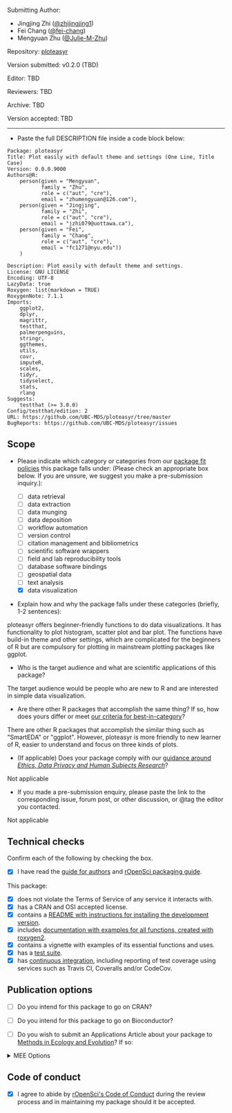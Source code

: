 Submitting Author: 
- Jingjing Zhi ([@zhijingjing1](https://github.com/zhijingjing1))
- Fei Chang ([@fei-chang](https://github.com/fei-chang))
- Mengyuan Zhu ([@Julie-M-Zhu](https://github.com/Julie-M-Zhu))
 
Repository: [ploteasyr](https://github.com/UBC-MDS/ploteasyr/tree/master)

Version submitted: v0.2.0 (TBD)

Editor: <!--editor--> TBD <!--end-editor-->

Reviewers: <!--reviewers-list--> TBD <!--end-reviewers-list-->
<!--due-dates-list--><!--end-due-dates-list-->

Archive: TBD

Version accepted: TBD

---



-   Paste the full DESCRIPTION file inside a code block below:

```
Package: ploteasyr
Title: Plot easily with default theme and settings (One Line, Title Case)
Version: 0.0.0.9000
Authors@R: 
    person(given = "Mengyuan",
           family = "Zhu",
           role = c("aut", "cre"),
           email = "zhumengyuan@126.com"),
    person(given = "Jingjing",
           family = "Zhi",
           role = c("aut", "cre"),
           email = "jzhi079@uottawa.ca"),
    person(given = "Fei",
           family = "Chang",
           role = c("aut", "cre"),
           email = "fc1271@nyu.edu"))
    )
           
Description: Plot easily with default theme and settings.
License: GNU LICENSE
Encoding: UTF-8
LazyData: true
Roxygen: list(markdown = TRUE)
RoxygenNote: 7.1.1
Imports: 
    ggplot2,
    dplyr,
    magrittr,
    testthat,
    palmerpenguins,
    stringr,
    ggthemes,
    utils,
    covr,
    imputeR,
    scales,
    tidyr,
    tidyselect,
    stats,
    rlang
Suggests: 
    testthat (>= 3.0.0)
Config/testthat/edition: 2
URL: https://github.com/UBC-MDS/ploteasyr/tree/master
BugReports: https://github.com/UBC-MDS/ploteasyr/issues

```


## Scope

- Please indicate which category or categories from our [package fit policies](https://ropensci.github.io/dev_guide/policies.html#package-categories) this package falls under: (Please check an appropriate box below. If you are unsure, we suggest you make a pre-submission inquiry.):

	- [ ] data retrieval
	- [ ] data extraction
	- [ ] data munging
	- [ ] data deposition
	- [ ] workflow automation
	- [ ] version control
	- [ ] citation management and bibliometrics
	- [ ] scientific software wrappers
	- [ ] field and lab reproducibility tools
	- [ ] database software bindings
	- [ ] geospatial data
	- [ ] text analysis
	- [x] data visualization  

- Explain how and why the package falls under these categories (briefly, 1-2 sentences):

ploteasyr offers beginner-friendly functions to do data visualizations. It has functionality to plot histogram, scatter plot and bar plot. The functions have build-in theme and other settings, which are complicated for the beginners of R but are compulsory for plotting in mainstream plotting packages like ggplot. 

-   Who is the target audience and what are scientific applications of this package?

The target audience would be people who are new to R and are interested in simple data visualization.

-   Are there other R packages that accomplish the same thing? If so, how does yours differ or meet [our criteria for best-in-category](https://ropensci.github.io/dev_guide/policies.html#overlap)?

There are other R packages that accomplish the similar thing such as "SmartEDA" or "ggplot". However, ploteasyr is more friendly to new learner of R, easier to understand and focus on three kinds of plots. 

-   (If applicable) Does your package comply with our [guidance around _Ethics, Data Privacy and Human Subjects Research_](https://devguide.ropensci.org/policies.html#ethics-data-privacy-and-human-subjects-research)?

Not applicable

-   If you made a pre-submission enquiry, please paste the link to the corresponding issue, forum post, or other discussion, or @tag the editor you contacted.

Not applicable

## Technical checks

Confirm each of the following by checking the box.

- [x] I have read the [guide for authors](https://devguide.ropensci.org/guide-for-authors.html) and [rOpenSci packaging guide](https://devguide.ropensci.org/building.html).

This package:

- [x] does not violate the Terms of Service of any service it interacts with.
- [x] has a CRAN and OSI accepted license.
- [x] contains a [README with instructions for installing the development version](https://ropensci.github.io/dev_guide/building.html#readme).
- [x] includes [documentation with examples for all functions, created with roxygen2](https://ropensci.github.io/dev_guide/building.html#documentation).
- [x] contains a vignette with examples of its essential functions and uses.
- [x] has a [test suite](https://ropensci.github.io/dev_guide/building.html#testing).
- [x] has [continuous integration](https://ropensci.github.io/dev_guide/ci.html), including reporting of test coverage using services such as Travis CI, Coveralls and/or CodeCov.

## Publication options

- [ ] Do you intend for this package to go on CRAN?
- [ ] Do you intend for this package to go on Bioconductor?

- [ ] Do you wish to submit an Applications Article about your package to [Methods in Ecology and Evolution](http://besjournals.onlinelibrary.wiley.com/hub/journal/10.1111/(ISSN)2041-210X/)? If so:

<details>
<summary>MEE Options</summary>

- [ ] The package is novel and will be of interest to the broad readership of the journal.
- [ ] The manuscript describing the package is no longer than 3000 words.
- [ ] You intend to archive the code for the package in a long-term repository which meets the requirements of the journal (see [MEE's Policy on Publishing Code](http://besjournals.onlinelibrary.wiley.com/hub/journal/10.1111/(ISSN)2041-210X/journal-resources/policy-on-publishing-code.html))
- (*Scope: Do consider MEE's [Aims and Scope](http://besjournals.onlinelibrary.wiley.com/hub/journal/10.1111/(ISSN)2041-210X/aims-and-scope/read-full-aims-and-scope.html) for your manuscript. We make no guarantee that your manuscript will be within MEE scope.*)
- (*Although not required, we strongly recommend having a full manuscript prepared when you submit here.*)
- (*Please do not submit your package separately to Methods in Ecology and Evolution*)

</details>

## Code of conduct

- [x] I agree to abide by [rOpenSci's Code of Conduct](https://ropensci.github.io/dev_guide/policies.html#code-of-conduct) during the review process and in maintaining my package should it be accepted.
